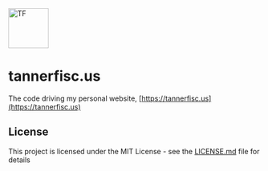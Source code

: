 <img src="https://github.com/tannerfiscus/tannerfisc.us/raw/master/assets/favicons/android-chrome-192x192.png" alt="TF" width="80" height="80" />

# tannerfisc.us

The code driving my personal website, [https://tannerfisc.us](https://tannerfisc.us)

## License

This project is licensed under the MIT License - see the [LICENSE.md](LICENSE.md) file for details
